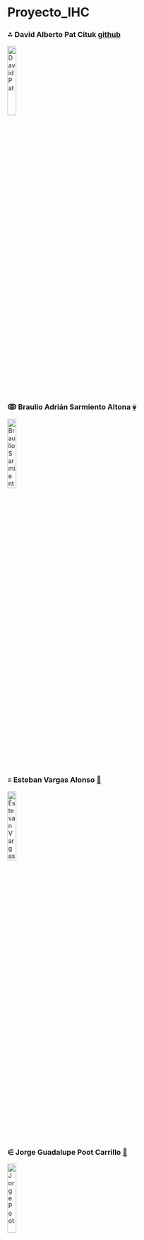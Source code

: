 # Proyecto_IHC

<h3 >⁂ David Alberto Pat Cituk <a href="https://github.com/IDPatI" target="_blank">
     github
</a></h3>

<img style="horizontal-align:center" width="20%" src="https://user-images.githubusercontent.com/95386020/187352524-56ab9f85-d414-4adb-b655-c4153a734a08.jpeg"
     alt="David Pat"
     />
     
<h3 >ↂ Braulio Adrián Sarmiento Altona <a href="https://github.com/Peopledbear52" target="_blank">
     💀
</a></h3>

<img style="horizontal-align:center" width="20%" src="https://user-images.githubusercontent.com/105514710/232569912-aad54fe0-3a61-4a2e-8e37-bebdd1e6fff6.jpeg"
     alt="Braulio Sarmiento"
     />
     
     
<h3 >≡ Esteban Vargas Alonso <a href="https://github.com/Enrique325">
    🧿
</a></h3>

<img style="horizontal-align:center" width="20%" src="https://user-images.githubusercontent.com/95386020/214768574-504a17c1-75c6-4c12-8539-a3ca868a009b.png"
     alt="Estevan Vargas"
     />
     
<h3 >∈ Jorge Guadalupe Poot Carrillo <a href="https://github.com">
    🐔
</a></h3>

<img style="horizontal-align:center" width="20%" src="https://user-images.githubusercontent.com/95386020/214761791-e6b750fe-7ff1-4c0c-9d67-5d9e211f8a30.jpg"
     alt="Jorge Poot"
     />

